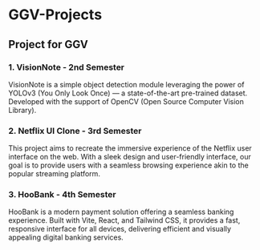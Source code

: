 # GGV-Projects

## Project for GGV

### 1. VisionNote - 2nd Semester
VisionNote is a simple object detection module leveraging the power of YOLOv3 (You Only Look Once) — a state-of-the-art pre-trained dataset. Developed with the support of OpenCV (Open Source Computer Vision Library).

### 2. Netflix UI Clone - 3rd Semester
This project aims to recreate the immersive experience of the Netflix user interface on the web. With a sleek design and user-friendly interface, our goal is to provide users with a seamless browsing experience akin to the popular streaming platform.

### 3. HooBank - 4th Semester
HooBank is a modern payment solution offering a seamless banking experience. Built with Vite, React, and Tailwind CSS, it provides a fast, responsive interface for all devices, delivering efficient and visually appealing digital banking services.